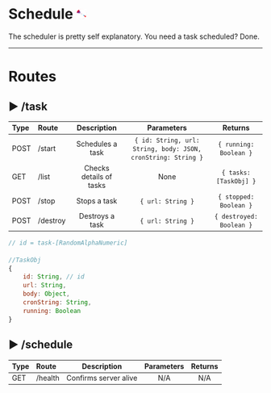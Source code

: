 # Schedule <img src="../command/frontend/res/logo.png" alt="logo" width="20"/> 

The scheduler is pretty self explanatory. You need a task scheduled? Done.

---
# Routes
## ▶ /task

|Type|Route|Description|Parameters|Returns|
| :-|:- |:-:|:-:|:-:|
|POST|/start|Schedules a task|`{ id: String, url: String, body: JSON, cronString: String }`|`{ running: Boolean }`|
|GET|/list|Checks details of tasks|None|`{ tasks: [TaskObj] }`|
|POST|/stop|Stops a task|`{ url: String }`|`{ stopped: Boolean }`|
|POST|/destroy|Destroys a task|`{ url: String }`|`{ destroyed: Boolean }`|

```javascript
// id = task-[RandomAlphaNumeric]

//TaskObj
{
    id: String, // id
    url: String,
    body: Object,
    cronString: String,
    running: Boolean
}
```

## ▶ /schedule

|Type|Route|Description|Parameters|Returns|
| :-|:- |:-:|:-:|:-:|
|GET|/health|Confirms server alive|N/A|N/A|